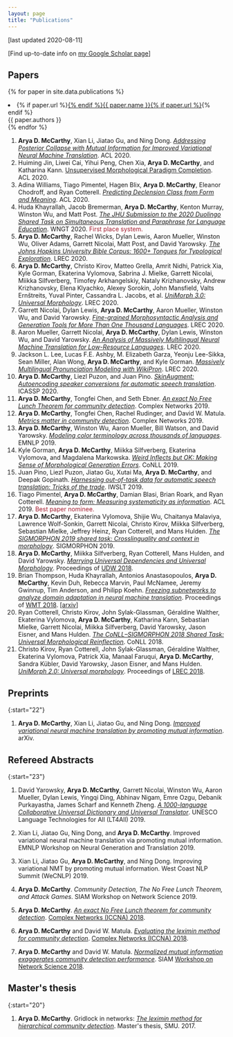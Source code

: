 ```yaml
---
layout: page
title: "Publications"
---
```



[last updated 2020-08-11] 

[Find up-to-date info on [my Google Scholar page](https://scholar.google.com/citations?hl=en&user=erysFsoAAAAJ&view_op=list_works&sortby=pubdate)] 

## Papers

{% for paper in site.data.publications %}
  <li>
  {% if paper.url %}<a href="{{ paper.url }}">{% endif %}{{ paper.name }}{% if paper.url %}</a>{% endif %}<br />{{ paper.authors }}
  </li>
{% endfor %}


1. **Arya D. McCarthy**, Xian Li, Jiatao Gu, and Ning Dong. [*Addressing Posterior Collapse with Mutual Information for Improved Variational Neural Machine Translation*](https://aclanthology.org/2020.acl-main.753/). ACL 2020.
1. Huiming Jin, Liwei Cai, Yihui Peng, Chen Xia, **Arya D. McCarthy**, and Katharina Kann. [Unsupervised Morphological Paradigm Completion](https://aclanthology.org/2020.acl-main.598/). ACL 2020.
1. Adina Williams, Tiago Pimentel, Hagen Blix, **Arya D. McCarthy**, Eleanor Chodroff, and Ryan Cotterell. [*Predicting Declension Class from Form and Meaning*](https://aclanthology.org/2020.acl-main.597/). ACL 2020.
1. Huda Khayrallah, Jacob Bremerman, **Arya D. McCarthy**, Kenton Murray, Winston Wu, and Matt Post. [*The JHU Submission to the 2020 Duolingo Shared Task on Simultaneous Translation and Paraphrase for Language Education*](https://aclanthology.org/2020.ngt-1.22/). WNGT 2020. <span style="color: rgb(165, 28, 48);">First place system.</span>
1. **Arya D. McCarthy**, Rachel Wicks, Dylan Lewis, Aaron Mueller, Winston Wu, Oliver Adams, Garrett Nicolai, Matt Post, and David Yarowsky. [*The Johns Hopkins University Bible Corpus: 1600+ Tongues for Typological Exploration*](https://aclanthology.org/2020.lrec-1.352/). LREC 2020.
1. **Arya D. McCarthy**, Christo Kirov, Matteo Grella, Amrit Nidhi, Patrick Xia, Kyle Gorman, Ekaterina Vylomova, Sabrina J. Mielke, Garrett Nicolai, Miikka Silfverberg, Timofey Arkhangelskiy, Nataly Krizhanovsky, Andrew Krizhanovsky, Elena Klyachko, Alexey Sorokin, John Mansfield, Valts Ernštreits, Yuval Pinter, Cassandra L. Jacobs, et al. [*UniMorph 3.0: Universal Morphology*](https://aclanthology.org/2020.lrec-1.483/). LREC 2020.
1. Garrett Nicolai, Dylan Lewis, **Arya D. McCarthy**, Aaron Mueller, Winston Wu, and David Yarowsky. [*Fine-grained Morphosyntactic Analysis and Generation Tools for More Than One Thousand Languages*](https://aclanthology.org/2020.lrec-1.488/). LREC 2020.
1. Aaron Mueller, Garrett Nicolai, **Arya D. McCarthy**, Dylan Lewis, Winston Wu, and David Yarowsky. [*An Analysis of Massively Multilingual Neural Machine Translation for Low-Resource Languages*](https://aclanthology.org/2020.lrec-1.458/). LREC 2020.
1. Jackson L. Lee, Lucas F.E. Ashby, M. Elizabeth Garza, Yeonju Lee-Sikka, Sean Miller, Alan Wong, **Arya D. McCarthy**, and Kyle Gorman. [*Massively Multilingual Pronunciation Modeling with WikiPron*](https://aclanthology.org/2020.lrec-1.521/). LREC 2020.
1. **Arya D. McCarthy**, Liezl Puzon, and Juan Pino. [*SkinAugment: Autoencoding speaker conversions for automatic speech translation*](https://ieeexplore.ieee.org/document/9053406). ICASSP 2020.
1. **Arya D. McCarthy**, Tongfei Chen, and Seth Ebner. [*An exact No Free Lunch Theorem for community detection*](https://arxiv.org/abs/1903.10092). Complex Networks 2019.
1. **Arya D. McCarthy**, Tongfei Chen, Rachel Rudinger, and David W. Matula. [*Metrics matter in community detection*](https://arxiv.org/abs/1901.01354). Complex Networks 2019.
1. **Arya D. McCarthy**, Winston Wu, Aaron Mueller, Bill Watson, and David Yarowsky. [*Modeling color terminology across thousands of languages*](https://arxiv.org/abs/1910.01531). EMNLP 2019.
1. Kyle Gorman, **Arya D. McCarthy**, Miikka Silfverberg, Ekaterina Vylomova, and Magdalena Markowska. [*Weird Inflects but OK: Making Sense of Morphological Generation Errors*](https://ling.auf.net/lingbuzz/004787). CoNLL 2019.
1. Juan Pino, Liezl Puzon, Jiatao Gu, Xutai Ma, **Arya D. McCarthy**, and Deepak Gopinath. [*Harnessing out-of-task data for automatic speech translation: Tricks of the trade*](https://arxiv.org/abs/1909.06515). IWSLT 2019.
1. Tiago Pimentel, **Arya D. McCarthy**, Damian Blasi, Brian Roark, and Ryan Cotterell. [*Meaning to form: Measuring systematicity as information*](https://www.aclweb.org/anthology/P19-1171). ACL 2019. <span style="color: rgb(165, 28, 48);">Best paper nominee.</span>
1. **Arya D. McCarthy**, Ekaterina Vylomova, Shijie Wu, Chaitanya Malaviya, Lawrence Wolf-Sonkin, Garrett Nicolai, Christo Kirov, Miikka Silfverberg, Sebastian Mielke, Jeffrey Heinz, Ryan Cotterell, and Mans Hulden. [*The SIGMORPHON 2019 shared task: Crosslinguality and context in morphology*](https://www.aclweb.org/anthology/W19-4226). SIGMORPHON 2019.
1. **Arya D. McCarthy**, Miikka Silfverberg,  Ryan Cotterell, Mans Hulden, and David Yarowsky. [*Marrying Universal Dependencies and Universal Morphology*](https://aclweb.org/anthology/W18-6011). Proceedings of [UDW 2018](http://universaldependencies.org/udw18/). 
1. Brian Thompson, Huda Khayrallah, Antonios Anastasopoulos, **Arya D. McCarthy**, Kevin Duh, Rebecca Marvin, Paul McNamee, Jeremy Gwinnup, Tim Anderson, and Philipp Koehn. [*Freezing subnetworks to analyze domain adaptation in neural machine translation*](https://www.aclweb.org/anthology/W18-6313). Proceedings of [WMT 2018](http://www.statmt.org/wmt18/). [[arxiv](https://arxiv.org/pdf/1809.05218.pdf)]
1. Ryan Cotterell, Christo Kirov, John Sylak-Glassman, Géraldine Walther, Ekaterina Vylomova, **Arya D. McCarthy**, Katharina Kann, Sebastian Mielke, Garrett Nicolai, Miikka Silfverberg, David Yarowsky, Jason Eisner, and Mans Hulden. [*The CoNLL–SIGMORPHON 2018 Shared Task: Universal Morphological Reinflection*](https://aclweb.org/anthology/K18-3001). CoNLL 2018.
1. Christo Kirov, Ryan Cotterell, John Sylak-Glassman, Géraldine Walther, Ekaterina Vylomova, Patrick Xia, Manaal Faruqui, **Arya D. McCarthy**, Sandra Kübler, David Yarowsky, Jason Eisner, and Mans Hulden. [*UniMorph 2.0: Universal morphology*](https://www.aclweb.org/anthology/L18-1293). Proceedings of [LREC 2018](http://lrec2018.lrec-conf.org/en/).


## Preprints

{:start="22"}
1. **Arya D. McCarthy**, Xian Li, Jiatao Gu, and Ning Dong. [*Improved variational neural machine translation by promoting mutual information*](https://arxiv.org/abs/1909.09237). arXiv.

## Refereed Abstracts

{:start="23"}
1. David Yarowsky, **Arya D. McCarthy**, Garrett Nicolai, Winston Wu, Aaron Mueller, Dylan Lewis, Yingqi Ding, Abhinav Nigam, Emre Ozgu, Debanik Purkayastha, James Scharf and Kenneth Zheng. *[A 1000-language Collaborative Universal Dictionary and Universal Translator](https://en.unesco.org/sites/default/files/lt4all_programme_day2and3.pdf)*. UNESCO Language Technologies for All (LT4All) 2019.

1. Xian Li, Jiatao Gu, Ning Dong, and **Arya D. McCarthy**. Improved variational neural machine translation via promoting mutual information. EMNLP Workshop on Neural Generation and Translation 2019.
1. Xian Li, Jiatao Gu, **Arya D. McCarthy**, and Ning Dong. Improving variational NMT by promoting mutual information. West Coast NLP Summit (WeCNLP) 2019.
1. **Arya D. McCarthy**. *Community Detection, The No Free Lunch Theorem, and Attack Games*. SIAM Workshop on Network Science 2019.
1. **Arya D. McCarthy**. [*An exact No Free Lunch theorem for community detection*](http://cs.jhu.edu/~arya/mccarthy.iccna18.pdf). [Complex Networks (ICCNA) 2018](https://www.complexnetworks.org).
1. **Arya D. McCarthy** and David W. Matula. [*Evaluating the leximin method for community detection*](http://cs.jhu.edu/~arya/mccarthy+matula.iccna18.pdf). [Complex Networks (ICCNA) 2018](https://www.complexnetworks.org).
1. **Arya D. McCarthy** and David W. Matula. [*Normalized mutual information exaggerates community detection performance*](http://cs.jhu.edu/~arya/mccarthy+matula.ns18.pdf). SIAM [Workshop on Network Science 2018](https://www.siam.org/conferences/CM/Main/ns18). 

## Master's thesis


{:start="20"}

1. **Arya D. McCarthy**. Gridlock in networks: [*The leximin method for hierarchical community detection*](https://search.proquest.com/docview/1907180434). Master's thesis, SMU. 2017.

